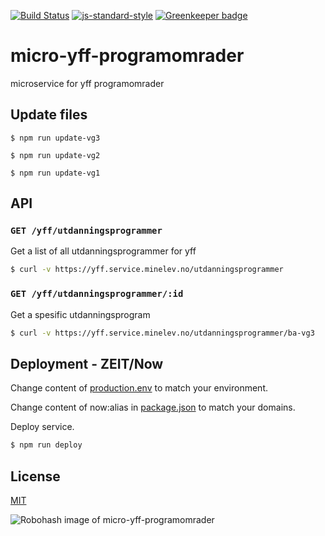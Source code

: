 [![Build Status](https://travis-ci.org/telemark/micro-yff-programomrader.svg?branch=master)](https://travis-ci.org/telemark/micro-yff-programomrader)
[![js-standard-style](https://img.shields.io/badge/code%20style-standard-brightgreen.svg?style=flat)](https://github.com/feross/standard)
[![Greenkeeper badge](https://badges.greenkeeper.io/telemark/micro-yff-programomrader.svg)](https://greenkeeper.io/)

# micro-yff-programomrader

microservice for yff programomrader

## Update files

```
$ npm run update-vg3
```

```
$ npm run update-vg2
```

```
$ npm run update-vg1
```

## API

### ```GET /yff/utdanningsprogrammer```

Get a list of all utdanningsprogrammer for yff

```bash
$ curl -v https://yff.service.minelev.no/utdanningsprogrammer
```

### ```GET /yff/utdanningsprogrammer/:id```

Get a spesific utdanningsprogram

```bash
$ curl -v https://yff.service.minelev.no/utdanningsprogrammer/ba-vg3
```

## Deployment - ZEIT/Now

Change content of [production.env](production.env) to match your environment.

Change content of now:alias in [package.json](package.json) to match your domains.

Deploy service.

```bash
$ npm run deploy
```

## License

[MIT](LICENSE)

![Robohash image of micro-yff-programomrader](https://robots.kebabstudios.party/micro-yff-programomrader.png "Robohash image of micro-yff-programomrader")
